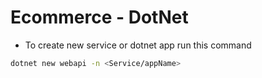 # Ecommerce - DotNet

* To create new service or dotnet app run this command 
```sh
dotnet new webapi -n <Service/appName>
```